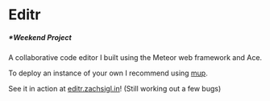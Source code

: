 # Editr
##### *Weekend Project 

A collaborative code editor I built using the Meteor web framework and Ace.

To deploy an instance of your own I recommend using [mup](https://github.com/arunoda/meteor-up).

See it in action at [editr.zachsigl.in](http://editr.zachsigl.in)! (Still working out a few bugs)
